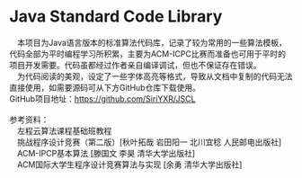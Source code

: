 # Java Standard Code Library

  &emsp;本项目为Java语言版本的标准算法代码库，记录了较为常用的一些算法模板，代码全部为平时编程学习所积累，主要为ACM-ICPC比赛而准备也可用于平时的项目开发需要。代码虽都经过作者亲自编译调试，但也不保证存在错误。<br>
  &emsp;为代码阅读的美观，设定了一些字体高亮等格式，导致从文档中复制的代码无法直接使用，如需要源码可从下方GitHub仓库下载使用。<br>
GitHub项目地址：https://github.com/SiriYXR/JSCL<br>
<br>
参考资料：<br>
	&emsp;左程云算法课程基础班教程<br>
	&emsp;挑战程序设计竞赛（第二版）[秋叶拓哉 岩田阳一 北川宜稔 人民邮电出版社]<br>
	&emsp;ACM-IPCP基本算法 [滕国文 李昊 清华大学出版社]<br>
	&emsp;ACM国际大学生程序设计竞赛算法与实现 [余勇 清华大学出版社]<br>
